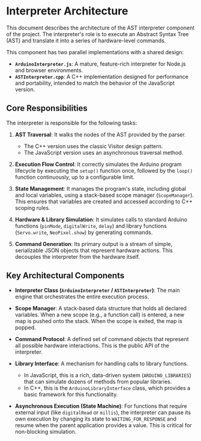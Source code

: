 # Interpreter Architecture

This document describes the architecture of the AST interpreter component of the project. The interpreter's role is to execute an Abstract Syntax Tree (AST) and translate it into a series of hardware-level commands. 

This component has two parallel implementations with a shared design:

-   **`ArduinoInterpreter.js`**: A mature, feature-rich interpreter for Node.js and browser environments.
-   **`ASTInterpreter.cpp`**: A C++ implementation designed for performance and portability, intended to match the behavior of the JavaScript version.

## Core Responsibilities

The interpreter is responsible for the following tasks:

1.  **AST Traversal**: It walks the nodes of the AST provided by the parser.
    -   The C++ version uses the classic Visitor design pattern.
    -   The JavaScript version uses an asynchronous traversal method.

2.  **Execution Flow Control**: It correctly simulates the Arduino program lifecycle by executing the `setup()` function once, followed by the `loop()` function continuously, up to a configurable limit.

3.  **State Management**: It manages the program's state, including global and local variables, using a stack-based scope manager (`ScopeManager`). This ensures that variables are created and accessed according to C++ scoping rules.

4.  **Hardware & Library Simulation**: It simulates calls to standard Arduino functions (`pinMode`, `digitalWrite`, `delay`) and library functions (`Servo.write`, `NeoPixel.show`) by generating commands.

5.  **Command Generation**: Its primary output is a stream of simple, serializable JSON objects that represent hardware actions. This decouples the interpreter from the hardware itself.

## Key Architectural Components

-   **Interpreter Class (`ArduinoInterpreter` / `ASTInterpreter`)**: The main engine that orchestrates the entire execution process.

-   **Scope Manager**: A stack-based data structure that holds all declared variables. When a new scope (e.g., a function call) is entered, a new map is pushed onto the stack. When the scope is exited, the map is popped.

-   **Command Protocol**: A defined set of command objects that represent all possible hardware interactions. This is the public API of the interpreter.

-   **Library Interface**: A mechanism for handling calls to library functions. 
    -   In JavaScript, this is a rich, data-driven system (`ARDUINO_LIBRARIES`) that can simulate dozens of methods from popular libraries.
    -   In C++, this is the `ArduinoLibraryInterface` class, which provides a basic framework for this functionality.

-   **Asynchronous Execution (State Machine)**: For functions that require external input (like `digitalRead` or `millis`), the interpreter can pause its own execution by changing its state to `WAITING_FOR_RESPONSE` and resume when the parent application provides a value. This is critical for non-blocking simulation.
